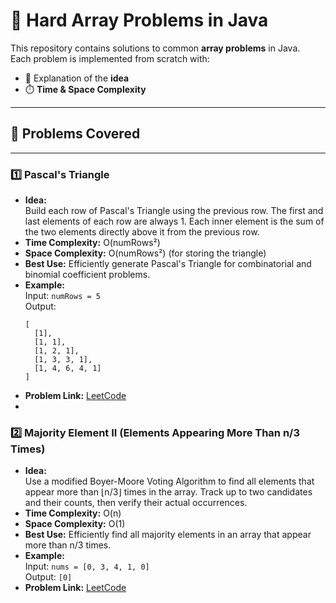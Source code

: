 # 🔢 Hard Array Problems in Java

This repository contains solutions to common **array problems** in Java.  
Each problem is implemented from scratch with:
- 📘 Explanation of the **idea**
- ⏱️ **Time & Space Complexity**

---

## 📂 Problems Covered

---
### 1️⃣ Pascal's Triangle

- **Idea:**  
  Build each row of Pascal's Triangle using the previous row. The first and last elements of each row are always 1. Each inner element is the sum of the two elements directly above it from the previous row.
- **Time Complexity:** O(numRows²)
- **Space Complexity:** O(numRows²) (for storing the triangle)
- **Best Use:** Efficiently generate Pascal's Triangle for combinatorial and binomial coefficient problems.
- **Example:**  
  Input: `numRows = 5`  
  Output:  
  ```
  [
    [1],
    [1, 1],
    [1, 2, 1],
    [1, 3, 3, 1],
    [1, 4, 6, 4, 1]
  ]
  ```
- **Problem Link:** [LeetCode](https://leetcode.com/problems/pascals-triangle/)
-
### 2️⃣ Majority Element II (Elements Appearing More Than n/3 Times)

- **Idea:**  
  Use a modified Boyer-Moore Voting Algorithm to find all elements that appear more than ⌊n/3⌋ times in the array. Track up to two candidates and their counts, then verify their actual occurrences.
- **Time Complexity:** O(n)
- **Space Complexity:** O(1)
- **Best Use:** Efficiently find all majority elements in an array that appear more than n/3 times.
- **Example:**  
  Input: `nums = [0, 3, 4, 1, 0]`  
  Output: `[0]`
- **Problem Link:** [LeetCode](https://leetcode.com/problems/majority-element-ii/)

